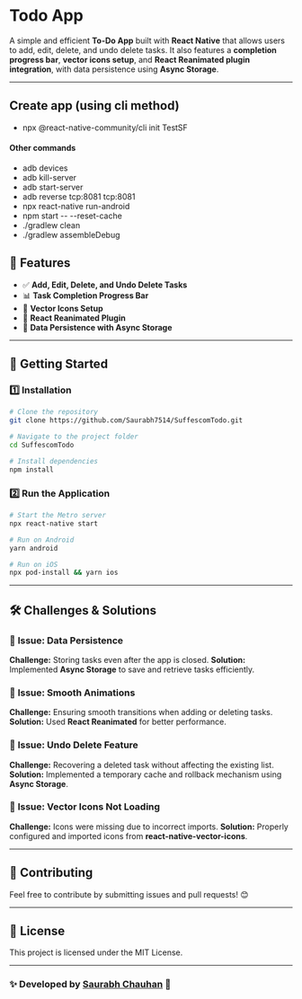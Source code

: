 # Todo App

A simple and efficient **To-Do App** built with **React Native** that allows users to add, edit, delete, and undo delete tasks. It also features a **completion progress bar**, **vector icons setup**, and **React Reanimated plugin integration**, with data persistence using **Async Storage**.

---

## Create app (using cli method)
- npx @react-native-community/cli init TestSF

#### Other commands
- adb devices
- adb kill-server
- adb start-server
- adb reverse tcp:8081 tcp:8081
- npx react-native run-android
- npm start -- --reset-cache
- ./gradlew clean
- ./gradlew assembleDebug

## 📌 Features

- ✅ **Add, Edit, Delete, and Undo Delete Tasks**
- 📊 **Task Completion Progress Bar**
- 🎨 **Vector Icons Setup**
- 🔄 **React Reanimated Plugin**
- 💾 **Data Persistence with Async Storage**

---

## 🚀 Getting Started

### 1️⃣ Installation
```sh
# Clone the repository
git clone https://github.com/Saurabh7514/SuffescomTodo.git

# Navigate to the project folder
cd SuffescomTodo

# Install dependencies
npm install
```

### 2️⃣ Run the Application
```sh
# Start the Metro server
npx react-native start

# Run on Android
yarn android

# Run on iOS
npx pod-install && yarn ios
```

---

## 🛠 Challenges & Solutions

### 🔹 **Issue: Data Persistence**
**Challenge:** Storing tasks even after the app is closed.
**Solution:** Implemented **Async Storage** to save and retrieve tasks efficiently.

### 🔹 **Issue: Smooth Animations**
**Challenge:** Ensuring smooth transitions when adding or deleting tasks.
**Solution:** Used **React Reanimated** for better performance.

### 🔹 **Issue: Undo Delete Feature**
**Challenge:** Recovering a deleted task without affecting the existing list.
**Solution:** Implemented a temporary cache and rollback mechanism using **Async Storage**.

### 🔹 **Issue: Vector Icons Not Loading**
**Challenge:** Icons were missing due to incorrect imports.
**Solution:** Properly configured and imported icons from **react-native-vector-icons**.

---

## 🤝 Contributing
Feel free to contribute by submitting issues and pull requests! 😊

---

## 📜 License
This project is licensed under the MIT License.

---

### ✨ **Developed by** [Saurabh Chauhan](https://github.com/Saurabh7514) 🚀

